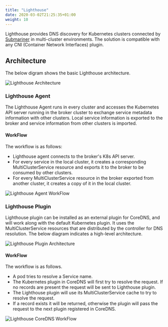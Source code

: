 ```yaml
---
title: "Lighthouse"
date: 2020-03-02T21:25:35+01:00
weight: 10
---
```


Lighthouse provides DNS discovery for Kubernetes clusters connected by [Submariner](https://github.com/submariner-io/submariner) in multi-cluster environments. The solution is compatible with any CNI (Container Network Interfaces) plugin.

## Architecture
The below digram shows the basic Lighthouse architecture.

![Lighthouse Architecture](/images/lighthouse/architecture.png)

### Lighthouse Agent
The Lighthouse Agent runs in every cluster and accesses the Kubernetes API server running in the broker cluster to exchange service metadata information with other clusters. Local service information is exported to the broker and service information from other clusters is imported.

#### WorkFlow
The workflow is as follows:

- Lighthouse agent connects to the broker's K8s API server.
-  For every service in the local cluster, it creates a corresponding MultiClusterService resource and exports it to the broker to be consumed by other clusters.
- For every MultiClusterService resource in the broker exported from another cluster, it creates a copy of it in the local cluster.

![Lighthouse Agent WorkFlow](/images/lighthouse/controllerWorkFlow.png)
<!-- Image Source: /images/lighthouse/source/controllerWorkFlow.vsdx  -->

### Lighthouse Plugin
Lighthouse plugin can be installed as an external plugin for CoreDNS, and will work along with the default Kubernetes plugin. It uses the MultiClusterService resources that are distributed by the controller for DNS resolution. The below diagram indicates a high-level architecture.

![Lighthouse Plugin Architecture](/images/lighthouse/lighthousePluginArchitecture.png)

#### WorkFlow
The workflow is as follows.

- A pod tries to resolve a Service name.
- The Kubernetes plugin in CoreDNS will first try to resolve the request. If no records are present the request will be sent to Lighthouse plugin.
- The Lighthouse plugin will use its MultiClusterService cache to try to resolve the request.
- If a record exists it will be returned, otherwise the plugin will pass the request to the next plugin registered in CoreDNS.

![Lighthouse CoreDNS WorkFlow](/images/lighthouse/coreDNSWorkFlow.png)
<!-- Image Source: /images/lighthouse/source/coreDNSWorkFlow.vsdx -->
